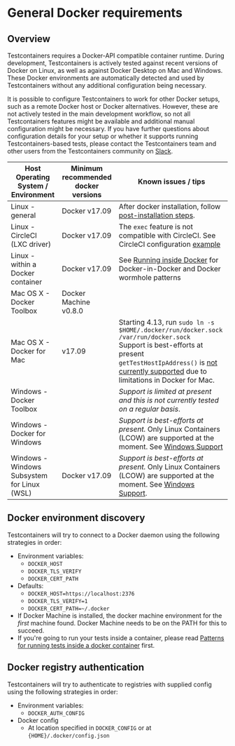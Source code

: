 # General Docker requirements

## Overview

Testcontainers requires a Docker-API compatible container runtime.
During development, Testcontainers is actively tested against recent versions of Docker on Linux, as well as against Docker Desktop on Mac and Windows.
These Docker environments are automatically detected and used by Testcontainers without any additional configuration being necessary.

It is possible to configure Testcontainers to work for other Docker setups, such as a remote Docker host or Docker alternatives.
However, these are not actively tested in the main development workflow, so not all Testcontainers features might be available and additional manual configuration might be necessary.
If you have further questions about configuration details for your setup or whether it supports running Testcontainers-based tests,
please contact the Testcontainers team and other users from the Testcontainers community on [Slack](https://slack.testcontainers.org/).

| Host Operating System / Environment         | Minimum recommended docker versions | Known issues / tips                                                                                                                                                                                                                                                                       |
| ------------------------------------------- | ----------------------------------- | ----------------------------------------------------------------------------------------------------------------------------------------------------------------------------------------------------------------------------------------------------------------------------------------- |
| Linux - general                             | Docker v17.09                       | After docker installation, follow [post-installation steps](https://docs.docker.com/engine/install/linux-postinstall/).                                                                                                                                                                   |
| Linux - CircleCI (LXC driver)               | Docker v17.09                       | The `exec` feature is not compatible with CircleCI. See CircleCI configuration [example](./continuous_integration/circle_ci.md)                                                                                                                                                           |
| Linux - within a Docker container           | Docker v17.09                       | See [Running inside Docker](continuous_integration/dind_patterns.md) for Docker-in-Docker and Docker wormhole patterns                                                                                                                                                                    |
| Mac OS X - Docker Toolbox                   | Docker Machine v0.8.0               |                                                                                                                                                                                                                                                                                           |
| Mac OS X - Docker for Mac                   | v17.09                              | Starting 4.13, run `sudo ln -s $HOME/.docker/run/docker.sock /var/run/docker.sock`<br>Support is best-efforts at present<br>`getTestHostIpAddress()` is [not currently supported](https://github.com/testcontainers/testcontainers-java/issues/166) due to limitations in Docker for Mac. |
| Windows - Docker Toolbox                    |                                     | _Support is limited at present and this is not currently tested on a regular basis_.                                                                                                                                                                                                      |
| Windows - Docker for Windows                |                                     | _Support is best-efforts at present._ Only Linux Containers (LCOW) are supported at the moment. See [Windows Support](windows.md)                                                                                                                                                         |
| Windows - Windows Subsystem for Linux (WSL) | Docker v17.09                       | _Support is best-efforts at present._ Only Linux Containers (LCOW) are supported at the moment. See [Windows Support](windows.md).                                                                                                                                                        |

## Docker environment discovery

Testcontainers will try to connect to a Docker daemon using the following strategies in order:

-   Environment variables:
    -   `DOCKER_HOST`
    -   `DOCKER_TLS_VERIFY`
    -   `DOCKER_CERT_PATH`
-   Defaults:
    -   `DOCKER_HOST=https://localhost:2376`
    -   `DOCKER_TLS_VERIFY=1`
    -   `DOCKER_CERT_PATH=~/.docker`
-   If Docker Machine is installed, the docker machine environment for the _first_ machine found. Docker Machine needs to be on the PATH for this to succeed.
-   If you're going to run your tests inside a container, please read [Patterns for running tests inside a docker container](continuous_integration/dind_patterns.md) first.

## Docker registry authentication

Testcontainers will try to authenticate to registries with supplied config using the following strategies in order:

-   Environment variables:
    -   `DOCKER_AUTH_CONFIG`
-   Docker config
    -   At location specified in `DOCKER_CONFIG` or at `{HOME}/.docker/config.json`
